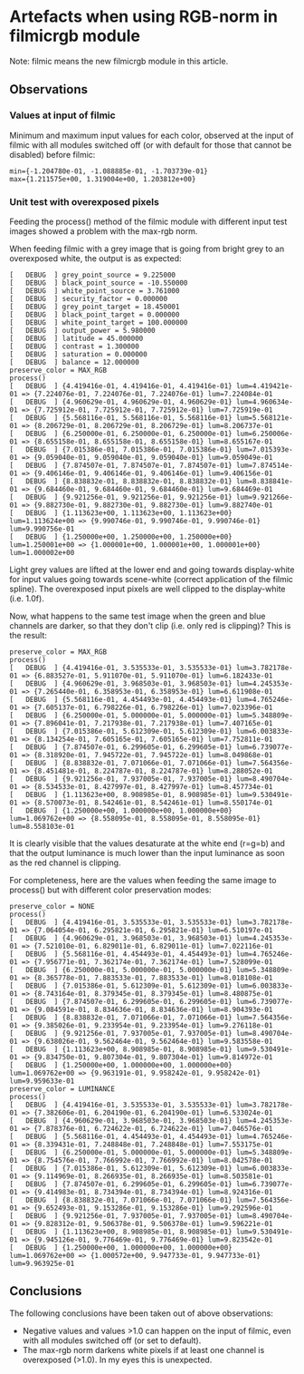 # Artefacts when using RGB-norm in filmicrgb module

Note: filmic means the new filmicrgb module in this article.



## Observations

### Values at input of filmic
Minimum and maximum input values for each color, observed at the input of filmic with all
modules switched off (or with default for those that cannot be disabled) before filmic:

```
min={-1.204780e-01, -1.088885e-01, -1.703739e-01}
max={1.211575e+00, 1.319004e+00, 1.203812e+00}
```

### Unit test with overexposed pixels

Feeding the process() method of the filmic module with different input test images showed a problem
with the max-rgb norm.

When feeding filmic with a grey image that is going from bright grey to an overexposed white, the
output is as expected:

```
[   DEBUG  ] grey_point_source = 9.225000
[   DEBUG  ] black_point_source = -10.550000
[   DEBUG  ] white_point_source = 3.761000
[   DEBUG  ] security_factor = 0.000000
[   DEBUG  ] grey_point_target = 18.450001
[   DEBUG  ] black_point_target = 0.000000
[   DEBUG  ] white_point_target = 100.000000
[   DEBUG  ] output_power = 5.980000
[   DEBUG  ] latitude = 45.000000
[   DEBUG  ] contrast = 1.300000
[   DEBUG  ] saturation = 0.000000
[   DEBUG  ] balance = 12.000000
preserve_color = MAX_RGB
process()
[   DEBUG  ] {4.419416e-01, 4.419416e-01, 4.419416e-01} lum=4.419421e-01 => {7.224076e-01, 7.224076e-01, 7.224076e-01} lum=7.224084e-01
[   DEBUG  ] {4.960629e-01, 4.960629e-01, 4.960629e-01} lum=4.960634e-01 => {7.725912e-01, 7.725912e-01, 7.725912e-01} lum=7.725919e-01
[   DEBUG  ] {5.568116e-01, 5.568116e-01, 5.568116e-01} lum=5.568121e-01 => {8.206729e-01, 8.206729e-01, 8.206729e-01} lum=8.206737e-01
[   DEBUG  ] {6.250000e-01, 6.250000e-01, 6.250000e-01} lum=6.250006e-01 => {8.655158e-01, 8.655158e-01, 8.655158e-01} lum=8.655167e-01
[   DEBUG  ] {7.015386e-01, 7.015386e-01, 7.015386e-01} lum=7.015393e-01 => {9.059040e-01, 9.059040e-01, 9.059040e-01} lum=9.059049e-01
[   DEBUG  ] {7.874507e-01, 7.874507e-01, 7.874507e-01} lum=7.874514e-01 => {9.406146e-01, 9.406146e-01, 9.406146e-01} lum=9.406156e-01
[   DEBUG  ] {8.838832e-01, 8.838832e-01, 8.838832e-01} lum=8.838841e-01 => {9.684460e-01, 9.684460e-01, 9.684460e-01} lum=9.684469e-01
[   DEBUG  ] {9.921256e-01, 9.921256e-01, 9.921256e-01} lum=9.921266e-01 => {9.882730e-01, 9.882730e-01, 9.882730e-01} lum=9.882740e-01
[   DEBUG  ] {1.113623e+00, 1.113623e+00, 1.113623e+00} lum=1.113624e+00 => {9.990746e-01, 9.990746e-01, 9.990746e-01} lum=9.990756e-01
[   DEBUG  ] {1.250000e+00, 1.250000e+00, 1.250000e+00} lum=1.250001e+00 => {1.000001e+00, 1.000001e+00, 1.000001e+00} lum=1.000002e+00
```

Light grey values are lifted at the lower end and going towards display-white for input values
going towards scene-white (correct application of the filmic spline). The overexposed input pixels
are well clipped to the display-white (i.e. 1.0f).

Now, what happens to the same test image when the green and blue channels are darker, so that they
don't clip (i.e. only red is clipping)? This is the result:

```
preserve_color = MAX_RGB
process()
[   DEBUG  ] {4.419416e-01, 3.535533e-01, 3.535533e-01} lum=3.782178e-01 => {6.883527e-01, 5.911070e-01, 5.911070e-01} lum=6.182433e-01
[   DEBUG  ] {4.960629e-01, 3.968503e-01, 3.968503e-01} lum=4.245353e-01 => {7.265440e-01, 6.358953e-01, 6.358953e-01} lum=6.611908e-01
[   DEBUG  ] {5.568116e-01, 4.454493e-01, 4.454493e-01} lum=4.765246e-01 => {7.605137e-01, 6.798226e-01, 6.798226e-01} lum=7.023396e-01
[   DEBUG  ] {6.250000e-01, 5.000000e-01, 5.000000e-01} lum=5.348809e-01 => {7.896041e-01, 7.217938e-01, 7.217938e-01} lum=7.407165e-01
[   DEBUG  ] {7.015386e-01, 5.612309e-01, 5.612309e-01} lum=6.003833e-01 => {8.134254e-01, 7.605165e-01, 7.605165e-01} lum=7.752811e-01
[   DEBUG  ] {7.874507e-01, 6.299605e-01, 6.299605e-01} lum=6.739077e-01 => {8.318920e-01, 7.945722e-01, 7.945722e-01} lum=8.049868e-01
[   DEBUG  ] {8.838832e-01, 7.071066e-01, 7.071066e-01} lum=7.564356e-01 => {8.451481e-01, 8.224787e-01, 8.224787e-01} lum=8.288052e-01
[   DEBUG  ] {9.921256e-01, 7.937005e-01, 7.937005e-01} lum=8.490704e-01 => {8.534533e-01, 8.427997e-01, 8.427997e-01} lum=8.457734e-01
[   DEBUG  ] {1.113623e+00, 8.908985e-01, 8.908985e-01} lum=9.530491e-01 => {8.570073e-01, 8.542461e-01, 8.542461e-01} lum=8.550174e-01
[   DEBUG  ] {1.250000e+00, 1.000000e+00, 1.000000e+00} lum=1.069762e+00 => {8.558095e-01, 8.558095e-01, 8.558095e-01} lum=8.558103e-01
```

It is clearly visible that the values desaturate at the white end (r=g=b) and that the output
luminance is much lower than the input luminance as soon as the red channel is clipping.

For completeness, here are the values when feeding the same image to process() but with different
color preservation modes:

```
preserve_color = NONE
process()
[   DEBUG  ] {4.419416e-01, 3.535533e-01, 3.535533e-01} lum=3.782178e-01 => {7.064054e-01, 6.295821e-01, 6.295821e-01} lum=6.510197e-01
[   DEBUG  ] {4.960629e-01, 3.968503e-01, 3.968503e-01} lum=4.245353e-01 => {7.521010e-01, 6.829011e-01, 6.829011e-01} lum=7.022116e-01
[   DEBUG  ] {5.568116e-01, 4.454493e-01, 4.454493e-01} lum=4.765246e-01 => {7.956771e-01, 7.362174e-01, 7.362174e-01} lum=7.528099e-01
[   DEBUG  ] {6.250000e-01, 5.000000e-01, 5.000000e-01} lum=5.348809e-01 => {8.365778e-01, 7.883533e-01, 7.883533e-01} lum=8.018108e-01
[   DEBUG  ] {7.015386e-01, 5.612309e-01, 5.612309e-01} lum=6.003833e-01 => {8.743164e-01, 8.379345e-01, 8.379345e-01} lum=8.480875e-01
[   DEBUG  ] {7.874507e-01, 6.299605e-01, 6.299605e-01} lum=6.739077e-01 => {9.084591e-01, 8.834636e-01, 8.834636e-01} lum=8.904393e-01
[   DEBUG  ] {8.838832e-01, 7.071066e-01, 7.071066e-01} lum=7.564356e-01 => {9.385026e-01, 9.233954e-01, 9.233954e-01} lum=9.276118e-01
[   DEBUG  ] {9.921256e-01, 7.937005e-01, 7.937005e-01} lum=8.490704e-01 => {9.638026e-01, 9.562464e-01, 9.562464e-01} lum=9.583558e-01
[   DEBUG  ] {1.113623e+00, 8.908985e-01, 8.908985e-01} lum=9.530491e-01 => {9.834750e-01, 9.807304e-01, 9.807304e-01} lum=9.814972e-01
[   DEBUG  ] {1.250000e+00, 1.000000e+00, 1.000000e+00} lum=1.069762e+00 => {9.963191e-01, 9.958242e-01, 9.958242e-01} lum=9.959633e-01
preserve_color = LUMINANCE
process()
[   DEBUG  ] {4.419416e-01, 3.535533e-01, 3.535533e-01} lum=3.782178e-01 => {7.382606e-01, 6.204190e-01, 6.204190e-01} lum=6.533024e-01
[   DEBUG  ] {4.960629e-01, 3.968503e-01, 3.968503e-01} lum=4.245353e-01 => {7.878376e-01, 6.724622e-01, 6.724622e-01} lum=7.046576e-01
[   DEBUG  ] {5.568116e-01, 4.454493e-01, 4.454493e-01} lum=4.765246e-01 => {8.339431e-01, 7.248848e-01, 7.248848e-01} lum=7.553175e-01
[   DEBUG  ] {6.250000e-01, 5.000000e-01, 5.000000e-01} lum=5.348809e-01 => {8.754576e-01, 7.766992e-01, 7.766992e-01} lum=8.042578e-01
[   DEBUG  ] {7.015386e-01, 5.612309e-01, 5.612309e-01} lum=6.003833e-01 => {9.114969e-01, 8.266935e-01, 8.266935e-01} lum=8.503581e-01
[   DEBUG  ] {7.874507e-01, 6.299605e-01, 6.299605e-01} lum=6.739077e-01 => {9.414983e-01, 8.734394e-01, 8.734394e-01} lum=8.924316e-01
[   DEBUG  ] {8.838832e-01, 7.071066e-01, 7.071066e-01} lum=7.564356e-01 => {9.652493e-01, 9.153286e-01, 9.153286e-01} lum=9.292596e-01
[   DEBUG  ] {9.921256e-01, 7.937005e-01, 7.937005e-01} lum=8.490704e-01 => {9.828312e-01, 9.506378e-01, 9.506378e-01} lum=9.596221e-01
[   DEBUG  ] {1.113623e+00, 8.908985e-01, 8.908985e-01} lum=9.530491e-01 => {9.945126e-01, 9.776469e-01, 9.776469e-01} lum=9.823542e-01
[   DEBUG  ] {1.250000e+00, 1.000000e+00, 1.000000e+00} lum=1.069762e+00 => {1.000572e+00, 9.947733e-01, 9.947733e-01} lum=9.963925e-01
```


## Conclusions

The following conclusions have been taken out of above observations:

- Negative values and values >1.0 can happen on the input of filmic, even with all modules
  switched off (or set to default).
- The max-rgb norm darkens white pixels if at least one channel is overexposed (>1.0). In my eyes
  this is unexpected.
